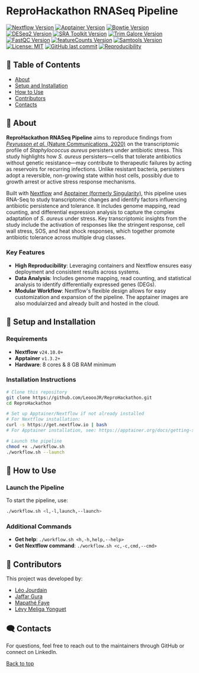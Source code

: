 <a name="top"></a>
# ReproHackathon RNASeq Pipeline
[![Nextflow Version](https://img.shields.io/badge/Nextflow-24.10-brightgreen)](https://www.nextflow.io)
[![Apptainer Version](https://img.shields.io/badge/Apptainer-1.3.2-blue)](https://apptainer.org)
[![Bowtie Version](https://img.shields.io/badge/Bowtie-0.12.7-lightgrey)](http://bowtie-bio.sourceforge.net/index.shtml)
[![DESeq2 Version](https://img.shields.io/badge/DESeq2-1.16.1-purple)](https://bioconductor.org/packages/release/bioc/html/DESeq2.html)
[![SRA Toolkit Version](https://img.shields.io/badge/SRA%20Toolkit-3.1.1-green)](https://github.com/ncbi/sra-tools)
[![Trim Galore Version](https://img.shields.io/badge/Trim%20Galore-0.6.10-teal)](https://github.com/FelixKrueger/TrimGalore)
[![FastQC Version](https://img.shields.io/badge/FastQC-0.12.1-blue)](https://www.bioinformatics.babraham.ac.uk/projects/fastqc/)
[![featureCounts Version](https://img.shields.io/badge/featureCounts-1.4.6-orange)](http://bioinf.wehi.edu.au/featureCounts/)
[![Samtools Version](https://img.shields.io/badge/Samtools-1.21-red)](http://www.htslib.org/)
[![License: MIT](https://img.shields.io/badge/License-MIT-yellow.svg)](https://github.com/LeoooJR/ReproHackathon/blob/main/LICENSE.md)
[![GitHub last commit](https://img.shields.io/github/last-commit/LeoooJR/ReproHackathon)](#)
[![Reproducibility](https://img.shields.io/badge/Crucial-Reproducibility-orange)]()

## 📑 Table of Contents
- [About](#about)
- [Setup and Installation](#setup-and-installation)
- [How to Use](#how-to-use)
- [Contributors](#contributors)
- [Contacts](#contacts)


## 🧬 About <a name="about"></a>

**ReproHackathon RNASeq Pipeline** aims to reproduce findings from [*Peyrusson et al.* (Nature Communications, 2020)](https://www.nature.com/articles/s41467-020-15966-7) on the transcriptomic profile of *Staphylococcus aureus* persisters under antibiotic stress. This study highlights how *S. aureus* persisters—cells that tolerate antibiotics without genetic resistance—may contribute to therapeutic failures by acting as reservoirs for recurring infections. Unlike resistant bacteria, persisters adopt a reversible, non-growing state within host cells, possibly due to growth arrest or active stress response mechanisms.

Built with [Nextflow](https://www.nextflow.io) and [Apptainer (formerly Singularity)](https://apptainer.org), this pipeline uses RNA-Seq to study transcriptomic changes and identify factors influencing antibiotic persistence and tolerance. It includes genome mapping, read counting, and differential expression analysis to capture the complex adaptation of *S. aureus* under stress. Key transcriptomic insights from the study include the activation of responses like the stringent response, cell wall stress, SOS, and heat shock responses, which together promote antibiotic tolerance across multiple drug classes.

### Key Features
- **High Reproducibility**: Leveraging containers and Nextflow ensures easy deployment and consistent results across systems.
- **Data Analysis**: Includes genome mapping, read counting, and statistical analysis to identify differentially expressed genes (DEGs).
- **Modular Workflow**: Nextflow's flexible design allows for easy customization and expansion of the pipeline. The apptainer images are also modulairzed and already built and hosted in the cloud.

## 🔧 Setup and Installation <a name="setup-and-installation"></a>

### Requirements
- **Nextflow** `v24.10.0+`
- **Apptainer** `v1.3.2+`
- **Hardware**: 8 cores & 8 GB RAM minimum

### Installation Instructions
```bash
# Clone this repository
git clone https://github.com/LeoooJR/ReproHackathon.git
cd ReproHackathon

# Set up Apptainer/Nextflow if not already installed
# For Nextflow installation:
curl -s https://get.nextflow.io | bash
# For Apptainer installation, see: https://apptainer.org/docs/getting-started/

# Launch the pipeline
chmod +x ./workflow.sh
./workflow.sh --launch
```

## 🚀 How to Use <a name="how-to-use"></a>

### Launch the Pipeline
To start the pipeline, use:
```sh
./workflow.sh <l,-l,launch,--launch>
```

### Additional Commands
- **Get help**: `./workflow.sh <h,-h,help,--help>`
- **Get Nextflow command**: `./workflow.sh <c,-c,cmd,--cmd>`

## 👥 Contributors <a name="contributors"></a>
This project was developed by:
- [Léo Jourdain](https://github.com/LeoooJR)
- [Jaffar Gura](https://github.com/Jaffar-Hussein)
- [Mapathé Faye](https://github.com/Mapathefaye)
- [Lévy Meliga Yonguet](https://github.com/lmeliga)

## 🗨️ Contacts <a name="contacts"></a>

For questions, feel free to reach out to the maintainers through GitHub or connect on LinkedIn.

[Back to top](#top)
